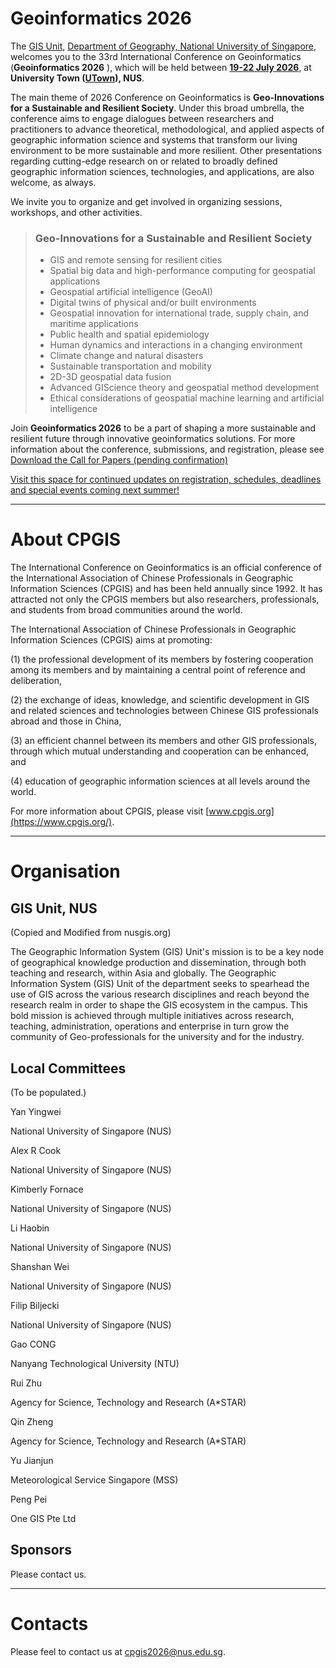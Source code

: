  

# Geoinformatics 2026

The [GIS Unit](https://nusgis.org/), [Department of Geography, National University of Singapore](https://fass.nus.edu.sg/geog/), welcomes you to the 33rd International Conference on Geoinformatics (**Geoinformatics 2026** ), which will be held between **<u>19-22 July 2026</u>**, at **University Town ([UTown](https://uci.nus.edu.sg/campus-life/campus-services/utown/)), NUS**.

The main theme of 2026 Conference on Geoinformatics is **Geo-Innovations for a Sustainable and Resilient Society**. Under this broad umbrella, the conference aims to engage dialogues between researchers and practitioners to advance theoretical, methodological, and applied aspects of geographic information science and systems that transform our living environment to be more sustainable and more resilient. Other presentations regarding cutting-edge research on or related to broadly defined geographic information sciences, technologies, and applications, are also welcome, as always.

We invite you to organize and get involved in organizing sessions, workshops, and other activities.



> ###  Geo-Innovations for a Sustainable and Resilient Society
>
> - GIS and remote sensing for resilient cities
> - Spatial big data and high-performance computing for geospatial applications
> - Geospatial artificial intelligence (GeoAI)
> - Digital twins of physical and/or built environments
> - Geospatial innovation for international trade, supply chain, and maritime applications
> - Public health and spatial epidemiology
> - Human dynamics and interactions in a changing environment
> - Climate change and natural disasters
> - Sustainable transportation and mobility
> - 2D-3D geospatial data fusion
> - Advanced GIScience theory and geospatial method development
> - Ethical considerations of geospatial machine learning and artificial intelligence



Join **Geoinformatics 2026** to be a part of shaping a more sustainable and resilient future through innovative geoinformatics solutions. For more information about the conference, submissions, and registration, please see [Download the Call for Papers (pending confirmation)](link_placeholder)



<u>Visit this space for continued updates on registration, schedules, deadlines and special events coming next summer!</u>





---



# About CPGIS

The International Conference on Geoinformatics is an official conference of the International Association of Chinese Professionals in Geographic Information Sciences (CPGIS) and has been held annually since 1992. It has attracted not only the CPGIS members but also researchers, professionals, and students from broad communities around the world.

The International Association of Chinese Professionals in Geographic Information Sciences (CPGIS) aims at promoting: 

(1) the professional development of its members by fostering cooperation among its members and by maintaining a central point of reference and deliberation, 

(2) the exchange of ideas, knowledge, and scientific development in GIS and related sciences and technologies between Chinese GIS professionals abroad and those in China, 

(3) an efficient channel between its members and other GIS professionals, through which mutual understanding and cooperation can be enhanced, and 

(4) education of geographic information sciences at all levels around the world.

For more information about CPGIS, please visit [www.cpgis.org](https://www.cpgis.org/).



---



# Organisation

## GIS Unit, NUS

(Copied and Modified from nusgis.org)

The Geographic Information System (GIS) Unit's mission is to be a key node of geographical knowledge production and dissemination, through both teaching and research, within Asia and globally. The Geographic Information System (GIS) Unit of the department seeks to spearhead the use of GIS across the various research disciplines and reach beyond the research realm in order to shape the GIS ecosystem in the campus. This bold mission is achieved through multiple initiatives across research, teaching, administration, operations and enterprise in turn grow the community of Geo-professionals for the university and for the industry.



## Local Committees

(To be populated.)

<div class="grid is-col-min-12">
  <div class="cell"><div class="card"><div class="card-content">
	<p class="title">Yan Yingwei</p>
	<p class="subtitle">National University of Singapore (NUS)</p>
  </div></div></div>
  <div class="cell"><div class="card"><div class="card-content">
	<p class="title">Alex R Cook</p>
	<p class="subtitle">National University of Singapore (NUS)</p>
  </div></div></div>
  <div class="cell"><div class="card"><div class="card-content">
	<p class="title">Kimberly Fornace</p>
	<p class="subtitle">National University of Singapore (NUS)</p>
  </div></div></div>
  <div class="cell"><div class="card"><div class="card-content">
	<p class="title">Li Haobin</p>
	<p class="subtitle">National University of Singapore (NUS)</p>
  </div></div></div>
  <div class="cell"><div class="card"><div class="card-content">
	<p class="title">Shanshan Wei</p>
	<p class="subtitle">National University of Singapore (NUS)</p>
  </div></div></div>
  <div class="cell"><div class="card"><div class="card-content">
	<p class="title">Filip Biljecki</p>
	<p class="subtitle">National University of Singapore (NUS)</p>
  </div></div></div>
  <div class="cell"><div class="card"><div class="card-content">
	<p class="title">Gao CONG</p>
	<p class="subtitle">Nanyang Technological University (NTU)</p>
  </div></div></div>
  <div class="cell"><div class="card"><div class="card-content">
	<p class="title">Rui Zhu</p>
	<p class="subtitle">Agency for Science, Technology and Research (A*STAR)</p>
  </div></div></div>
  <div class="cell"><div class="card"><div class="card-content">
	<p class="title">Qin Zheng</p>
	<p class="subtitle">Agency for Science, Technology and Research (A*STAR)</p>
  </div></div></div>
  <div class="cell"><div class="card"><div class="card-content">
	<p class="title">Yu Jianjun</p>
	<p class="subtitle">Meteorological Service Singapore (MSS)</p>
  </div></div></div>
  <div class="cell"><div class="card"><div class="card-content">
	<p class="title">Peng Pei</p>
	<p class="subtitle">One GIS Pte Ltd</p>
  </div></div></div>
  
</div>




## Sponsors

Please contact us.





---



# Contacts

Please feel to contact us at [cpgis2026@nus.edu.sg](mailto:cpgis2026@nus.edu.sg). 





